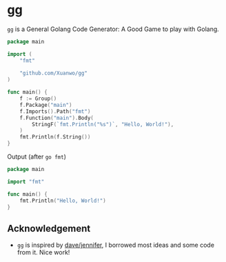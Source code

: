 # gg

`gg` is a General Golang Code Generator: A Good Game to play with Golang.

```go
package main

import (
	"fmt"
	
	"github.com/Xuanwo/gg"
)

func main() {
	f := Group()
	f.Package("main")
	f.Imports().Path("fmt")
	f.Function("main").Body(
		StringF(`fmt.Println("%s")`, "Hello, World!"),
	)
	fmt.Println(f.String())
}
```

Output (after `go fmt`)

```go
package main

import "fmt"

func main() {
	fmt.Println("Hello, World!")
}
```

## Acknowledgement

- `gg` is inspired by [dave/jennifer](https://github.com/dave/jennifer), I borrowed most ideas and some code from it. Nice work!
